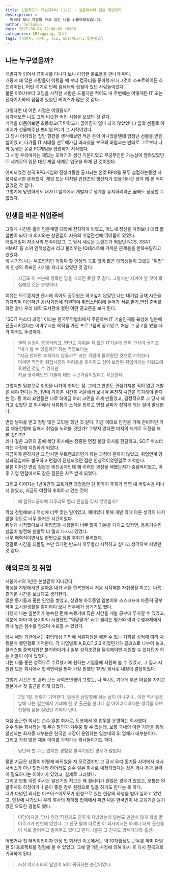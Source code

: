 ```yaml
---
title: 인문학도가 개발자라니 (1/2) - 걸음마부터 일본 취업까지
description: >-
  어쩌다 보니 개발을 하고 있는 나를 되돌아보았습니다.
author: helloman
date: 2025-08-04 12:00:00 +0900
categories: [Blogging, 일상]
tags: [개발자, 커리어, 회고, SCIT마스터, 일본취업]
---
```


## 나는 누구였을까?

개발자가 되어서 IT회사를 다니다 보니 다양한 동료들을 만나게 된다.\
개중에 꽤 많은 사람들이 어렸을 때 부터 컴퓨터를 좋아했거나(그것이 소프트웨어든 하드웨어든), 어떤 계기로 인해 컴퓨터와 접점이 있던 사람들이었다.\
물론 어려서부터 코딩을 시작한 사람은 드물지만 적어도 내 주변에는 어떻게든 IT 또는 전자기기와의 접점이 있었던 케이스가 많은 것 같다.

그렇다면 내 어린 시절은 어땠을까?\
생각해보면 나도 그와 비슷한 어린 시절을 보냈던 것 같다.\
기억을 더듬어보면 초등학교(국민학교가 없어진지 얼마 되지 않았었다.) 입학 선물로 아버지가 선물해주신 펜티엄 PC가 그 시작이었다.\
그 당시 어려웠던 집안 형편을 생각해보면 적은 돈이 아니었을텐데 엄청난 선물을 받은 셈이었고, 다가올 IT 시대를 선두해가길 바라셨을 부모의 바람과는 반대로 그로부터 나와 동생은 온갖 PC게임을 섭렵하기 시작했다.\
그 시절 우리에게는 재밌는 오락기가 생긴 기분이었고 무궁무진한 가능성이 열려있었던 IT 세계로의 입문 대신 게임 세계로 입문을 하게 된 것이었다.

어찌되었건 한국 RPG게임의 전성기동안 출시되는 온갖 RPG를 모두 섭렵하는동안 사용자로서만 존재했지, 게임 또는 디지털 컨텐츠의 생산자가 있을거라곤 생각 해 본 적이 없었던 것 같다.\
그렇기에 당연하게도 내가 IT업계에서 개발자로 생계를 유지하리라곤 꿈에도 상상할 수 없었다.

## 인생을 바꾼 취업준비

그렇게 시간은 흘러 인문계열 대학에 진학하게 되었고, 어느새 정신을 차려보니 대학 졸업반이 되어 내 의지와는 상관없이 지옥의 취업전선에 뛰어들어 있었다.\
매일매일이 자소서의 연속이었고, 그 당시 새로운 트렌드가 되었던 NCS, SSAT, HMAT 등 소위 인적성검사 라고 불리우는 IQ테스트에 가까운 문제들을 반복숙달하고 있었다.\
이 시기의 나는 부끄럽지만 이렇다 할 인생의 목표 없이 많은 대학생들이 그랬듯 "취업" 이 인생의 목표인 시기를 지나고 있었던 것 같다.

> 지금도 이 부분에 명확한 답을 내리진 못할 것 같다. 그렇지만 지켜야 할 것이 확실해진 것은 분명하다.

이유는 모르겠지만 괜시레 죽어도 공무원은 하고싶지 않았던 나는 대기업 공채 시즌을 기다리며 이런저런 공/사기업에 지원하며 취업스터디에 들어가 서류,필기,면접 준비를 하던 찰나 우리 대학 도서관에 걸린 어떤 공고문을 보게 된다.

"SCIT 마스터 과정" 이라는 한국무역협회에서 주관하며 IT 기술인재를 육성해 일본에 진출시키겠다는 어마무시한 목적을 가진 프로그램의 공고였고, 처음 그 공고를 봤을 때가 아직도 뚜렷하다.

> 괜히 심장이 쿵쾅거리고, 한번도 다뤄본 적 없던 IT기술에 괜히 관심이 생기고 "내가 할 수 있을까?" 하는 걱정보다는\
 "지금 안하면 후회하지 않을까?" 라는 걱정이 몰려왔던 것으로 기억한다.\
 어쩌면 막연한 취업시장의 두려움을 회피하고 싶어 보장된 취업이라는 키워드에 혹했던 것일 수 있지만\
 지금 생각해보면 기술에 대한 두근거림이었다고 확신한다.

그렇지만 일본으로 취업을 나가야 한다는 점. 그리고 한번도 관심가져본 적이 없던 개발을 해야 한다는 점. 1년에 가까운 시간을 서울에서 보내며 온전히 시간을 투자해야 한다는 점. 등 여러 요인들은 나로 하여금 여러 고민을 하게 만들었고, 결정적으로 그 당시 꽤 가고 싶었던 모 회사에서 서류통과 소식을 접하고 면접 날짜가 잡히게 되는 일이 발생한다.

면접 날짜를 받고 정말 많은 고민을 했던 것 같다. 지금 이대로 만전을 기해 준비하던 기업 채용전형에 임해서 취업을 노려볼 것인가? 그렇지 않다면 미지의 세계로 도전을 해 볼 것인가?\
꽤나 깊은 고민의 끝에 해당 회사에는 정중한 면접 불참 의사를 전달하고, SCIT 마스터 라는 과정에 지원하게 되었다.\
지금이야 흔하지만 그 당시엔 부트캠프라던가 하는 과정이 흔하지 않았고, 취업연계 양성과정임에도 불구하고 면접이 진행되었던 점은 인상적이었던걸로 기억한다.\
물론 이어진 면접 질문은 비전공자인데 왜 이러한 과정을 택했는지가 중점적이었고, 이후 기업 면접에서도 같은 질문은 자주 받게 되었다.

그리고 이어지는 1년여간의 교육기관 과정동안 단 한가지 후회가 영영 내 머릿속을 떠나지 않았고, 지금도 여전히 후회하고 있는 것이
> 왜 컴퓨터공학에 하루라도 빨리 관심을 갖지 않았을까?

막상 경험해보니 적성에 너무 맞는 일이었고, 재미있다 못해 개발 외에 다른 생각이 나지 않을 정도로 너무 즐거운 시간이었다.\
뒤늦게 시작했다보니 따라잡을 내용들이 너무 많아 기본을 다지고 있자면, 응용기술은 쉼없이 발전해 한발짝 더 멀리 나가고 있었다.\
너무 매력적이면서도 한편으로 정말 후회가 몰려왔다.\
정말로 시간을 되돌릴 수만 있다면 반드시 하루빨리 시작하고 싶다고 생각하며 지냈던 것 같다.

## 해외로의 첫 취업

서울에서의 1년은 쏜살같이 지나갔다.\
평생을 지방에서만 살아온 내가 서울 한복판에서 처음 시작해본 자취생활 치고는 나름 즐거운 시간을 보냈다고 생각한다.\
많은 동기들과 좋은 인연을 쌓았고, 상경해 하루종일 일본어와 소스코드에 파묻혀 공부하며 고시원생활을 같이하다 보니 전우애가 생기기도 했다.\
다행히 나는 일본어가 능숙한 편에 속했기에 많은 시간을 개발 공부에 투자할 수 있었고, 덕분에 아마 매 분기마다 시행됐던 "역량평가" 라고 불리는 평가와 여러 수행과제에서 꽤나 높은 점수를 얻으며 수료할 수 있었다.

당시 해당 기관에서는 취업대상 기업에 서류지원을 해볼 수 있는 기회를 성적에 따라 차등분배 했던걸로 기억한다. 각 기업별로 A,B,C(1,2,3 이었던가?) 클래스로 나누어 놓고, 클래스별 중복지원은 불가하다거나 일부 성적조건을 달성해야만 지원할 수 있다던가 하는 허들이 아마 있었다.\
나는 나름 좋은 성적으로 수료했기에 원하는 기업들에 지원해 볼 수 있었고, 그 결과 지원한 모든 회사에서 합격연락을 받아 가장 원했던 1지망 회사로 내정이 결정되었다.

그렇게 시간은 또 흘러 모든 사회초년생이 그렇듯, 나 역시도 기대에 부푼 마음을 가지고 일본에서 첫 출근을 하게 되었다.

> 3월 1일. 정확히 기억한다. 일본은 삼일절에 쉬는 날이 아니구나.. 이런 역사깊은 날에 나는 일본에서 기대에 찬 첫 출근을 한다니 참 아이러니하다는 생각을 하며 전철에 몸을 실었던 기억이 난다.

처음 출근한 회사는 순수 일본 회사로, 도쿄에서 SI 업무를 운영하는 회사였다.\
순수 일본 회사라는 게 무슨 말인가 갸우뚱 할 수 있는데, 보통 국내의 이런 기관을 통해 알선되는 회사중 대부분은 한국인 사장이 운영하는 일본내의 SI 업체가 대부분이다.\
그리고 가장 많은 채용 파이를 가져가는 회사들이기도 하다.

> 일반화 할 수는 없지만 경험상 블랙기업인 경우가 많았다.

물론 지금은 상황이 어떻게 바뀌었을 지 모르겠지만 그 당시 우리 동기들 사이에서 자사 서비스가 아닌 SI업체라 하더라도 순수 일본 회사로 내정되었다는 것은 꽤나 운과 실력이 필요하다는 이야기가 있었고, 실제로 그러했다.\
그리고 보통 이런 회사는 알선기업 치고는 꽤 퀄리티가 괜찮은 경우가 있었고, 보통은 SI 발주처의 하청이거나 운이 좋은 경우 원청으로 일을 하기도 한다는 듯 하다.\
내가 다녔던 회사는 미쓰이스미토모가 원청으로 있는 현장의 하청을 받아 일하고 있었고, 현장에 나가보니 우리 회사의 재하청 업체에서 파견 나온 한국인이 내 교육기관 동기였던 오묘한 경험도 했다.

> 여담이지만, 당시 원청 직원과도 친하게 지냈었는데 일본도 만만치 않게 학벌 끌어주기가 만연해 있었다. 그 친구 말에 따르면 이 회사에서는 와세다 대학 출신들이 서로 끌어주고 밀어주고 있다고 한다. (물론 그 친구도 와세다대학 출신)

어쨋거나 첫 해외취업이자 인생 첫 회사인 이곳에서는 약 10개월정도 근무를 하며 다양한 SI 프로젝트를 경험해 볼 수 있었고, 그해 말 개인사정에 의해 퇴사 후 다시 한국으로 귀국하게 된다.

> 자취 야끼소바의 달인이 되어 귀국하는 순간이었다.